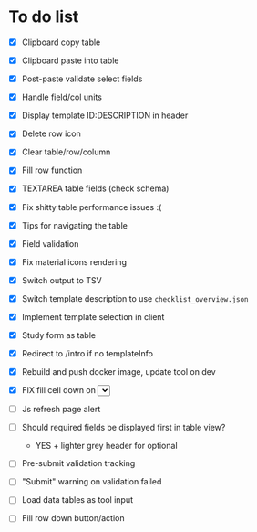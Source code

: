 # To do list

- [x] Clipboard copy table
- [x] Clipboard paste into table
- [x] Post-paste validate select fields
- [x] Handle field/col units
- [x] Display template ID:DESCRIPTION in header
- [x] Delete row icon
- [x] Clear table/row/column
- [x] Fill row function
- [x] TEXTAREA table fields (check schema)
- [x] Fix shitty table performance issues :(
- [x] Tips for navigating the table
- [x] Field validation
- [x] Fix material icons rendering
- [x] Switch output to TSV
- [x] Switch template description to use `checklist_overview.json`
- [x] Implement template selection in client
- [x] Study form as table
- [x] Redirect to /intro if no templateInfo
- [x] Rebuild and push docker image, update tool on dev
- [x] FIX fill cell down on <select>

- [ ] Js refresh page alert
- [ ] Should required fields be displayed first in table view?
    - YES + lighter grey header for optional
- [ ] Pre-submit validation tracking
- [ ] "Submit" warning on validation failed
- [ ] Load data tables as tool input
- [ ] Fill row down button/action
